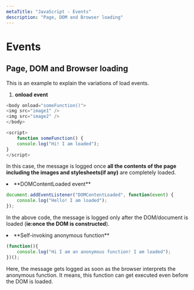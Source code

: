 ```yaml
---
metaTitle: "JavaScript - Events"
description: "Page, DOM and Browser loading"
---
```


# Events




## Page, DOM and Browser loading


This is an example to explain the variations of load events.

1. **onload event**

```js
<body onload="someFunction()">
<img src="image1" />
<img src="image2" />
</body>

<script>
    function someFunction() {
    console.log("Hi! I am loaded");
}
</script>

```

In this case, the message is logged once **all the contents of the page including the images and stylesheets(if any)** are completely loaded.

<li>
**DOMContentLoaded event**

```js
document.addEventListener("DOMContentLoaded", function(event) {
    console.log("Hello! I am loaded");
});

```


</li>

In the above code, the message is logged only after the DOM/document is loaded (**ie:once the DOM is constructed**).

<li>
**Self-invoking anonymous function**

```js
(function(){
    console.log("Hi I am an anonymous function! I am loaded");
})();

```


</li>

Here, the message gets logged as soon as the browser interprets the anonymous function. It means, this function can get executed even before the DOM is loaded.

